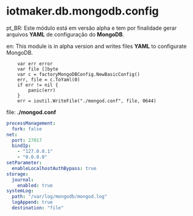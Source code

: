 # iotmaker.db.mongodb.config

pt_BR: Este módulo está em versão alpha e tem por finalidade gerar arquivos **YAML** de
configuração do **MongoDB**.

en: This module is in alpha version and writes files **YAML** to configurate MongoDB.

```golang
    var err error
	var file []byte
	var c = factoryMongoDBConfig.NewBasicConfig()
	err, file = c.ToYaml(0)
	if err != nil {
		panic(err)
	}
    err = ioutil.WriteFile("./mongod.conf", file, 0644) 
``` 

file: **./mongod.conf**
```yaml
processManagement:
  fork: false
net:
  port: 27017
  bindIp:
    - "127.0.0.1"
    - "0.0.0.0"
setParameter:
  enableLocalhostAuthBypass: true
storage:
  journal:
    enabled: true
systemLog:
  path: "/var/log/mongodb/mongod.log"
  logAppend: true
  destination: "file"
```